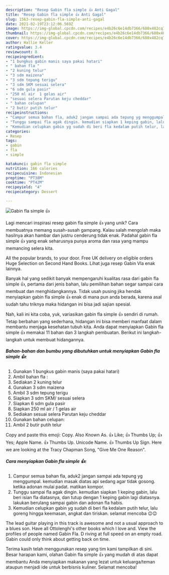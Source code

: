 ```yaml
---
description: "Resep Gabin fla simple 👍 Anti Gagal"
title: "Resep Gabin fla simple 👍 Anti Gagal"
slug: 1563-resep-gabin-fla-simple-anti-gagal
date: 2021-02-19T23:12:06.569Z
image: https://img-global.cpcdn.com/recipes/e4b26c6e14db7366/680x482cq70/gabin-fla-simple-foto-resep-utama.jpg
thumbnail: https://img-global.cpcdn.com/recipes/e4b26c6e14db7366/680x482cq70/gabin-fla-simple-foto-resep-utama.jpg
cover: https://img-global.cpcdn.com/recipes/e4b26c6e14db7366/680x482cq70/gabin-fla-simple-foto-resep-utama.jpg
author: Hallie Keller
ratingvalue: 3.4
reviewcount: 8
recipeingredient:
- "1 bungkus gabin manis saya pakai hatari"
- " bahan fla "
- "2 kuning telur"
- "3 sdm maizena"
- "3 sdm tepung terigu"
- "3 sdm SKM sesuai selera"
- "6 sdm gula pasir"
- "250 ml air  1 gelas air"
- "sesuai selera Parutan keju cheddar"
- " bahan celupan"
- "2 butir putih telur"
recipeinstructions:
- "Campur semua bahan fla, aduk2 jangan sampai ada tepung yg menggumpal. kemudian masak diatas api sedang agar tidak gosong. ketika adonan mulai padat. matikan kompor."
- "Tunggu sampai fla agak dingin. kemudian siapkan 1 keping gabin, lalu beri isian fla diatasnya, dan tutup dengan 1 keping gabin lagi diatasnya. lakukan berulang sampai gabin dan adonan fla habis."
- "Kemudian celupkan gabin yg sudah di beri fla kedalam putih telur, lalu goreng hingga keemasan, angkat dan tiriskan. selamat mencoba 😉😉"
categories:
- Resep
tags:
- gabin
- fla
- simple

katakunci: gabin fla simple 
nutrition: 166 calories
recipecuisine: Indonesian
preptime: "PT38M"
cooktime: "PT42M"
recipeyield: "4"
recipecategory: Dessert

---
```



![Gabin fla simple 👍](https://img-global.cpcdn.com/recipes/e4b26c6e14db7366/680x482cq70/gabin-fla-simple-foto-resep-utama.jpg)

Lagi mencari inspirasi resep gabin fla simple 👍 yang unik? Cara membuatnya memang susah-susah gampang. Kalau salah mengolah maka hasilnya akan hambar dan justru cenderung tidak enak. Padahal gabin fla simple 👍 yang enak seharusnya punya aroma dan rasa yang mampu memancing selera kita.

All the popular brands, to your door. Free UK delivery on eligible orders Huge Selection on Second Hand Books. Lihat juga resep Gabin Vla enak lainnya.

Banyak hal yang sedikit banyak mempengaruhi kualitas rasa dari gabin fla simple 👍, pertama dari jenis bahan, lalu pemilihan bahan segar sampai cara membuat dan menghidangkannya. Tidak usah pusing jika hendak menyiapkan gabin fla simple 👍 enak di mana pun anda berada, karena asal sudah tahu triknya maka hidangan ini bisa jadi sajian spesial.


Nah, kali ini kita coba, yuk, variasikan gabin fla simple 👍 sendiri di rumah. Tetap berbahan yang sederhana, hidangan ini bisa memberi manfaat dalam membantu menjaga kesehatan tubuh kita. Anda dapat menyiapkan Gabin fla simple 👍 memakai 11 bahan dan 3 langkah pembuatan. Berikut ini langkah-langkah untuk membuat hidangannya.

<!--inarticleads1-->

##### Bahan-bahan dan bumbu yang dibutuhkan untuk menyiapkan Gabin fla simple 👍:

1. Gunakan 1 bungkus gabin manis (saya pakai hatari)
1. Ambil  bahan fla :
1. Sediakan 2 kuning telur
1. Gunakan 3 sdm maizena
1. Ambil 3 sdm tepung terigu
1. Siapkan 3 sdm SKM/ sesuai selera
1. Siapkan 6 sdm gula pasir
1. Siapkan 250 ml air / 1 gelas air
1. Sediakan sesuai selera Parutan keju cheddar
1. Gunakan  bahan celupan:
1. Ambil 2 butir putih telur


Copy and paste this emoji: Copy. Also Known As. 👍 Like; 👍 Thumbs Up; 👍 Yes; Apple Name. 👍 Thumbs Up. Unicode Name. 👍 Thumbs Up Sign. Here we are looking at the Tracy Chapman Song, &#34;Give Me One Reason&#34;. 

<!--inarticleads2-->

##### Cara menyiapkan Gabin fla simple 👍:

1. Campur semua bahan fla, aduk2 jangan sampai ada tepung yg menggumpal. kemudian masak diatas api sedang agar tidak gosong. ketika adonan mulai padat. matikan kompor.
1. Tunggu sampai fla agak dingin. kemudian siapkan 1 keping gabin, lalu beri isian fla diatasnya, dan tutup dengan 1 keping gabin lagi diatasnya. lakukan berulang sampai gabin dan adonan fla habis.
1. Kemudian celupkan gabin yg sudah di beri fla kedalam putih telur, lalu goreng hingga keemasan, angkat dan tiriskan. selamat mencoba 😉😉


The lead guitar playing in this track is awesome and not a usual approach to a blues son. Have all Ottolenghi&#39;s other books which I love and. View the profiles of people named Gabin Fla. D riving at full speed on an empty road. Gabin could only think about getting back on time. 

Terima kasih telah menggunakan resep yang tim kami tampilkan di sini. Besar harapan kami, olahan Gabin fla simple 👍 yang mudah di atas dapat membantu Anda menyiapkan makanan yang lezat untuk keluarga/teman ataupun menjadi ide untuk berbisnis kuliner. Selamat mencoba!
